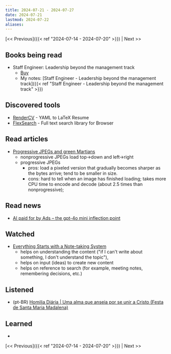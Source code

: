```yaml
---
title: 2024-07-21 - 2024-07-27
date: 2024-07-21
lastmod: 2024-07-22
aliases:
---
```


[<< Previous]({{< ref "2024-07-14 - 2024-07-20" >}}) | Next >>

## Books being read
- Staff Engineer: Leadership beyond the management track
	- [Buy](https://staffeng.com/book)
	- My notes: [Staff Engineer - Leadership beyond the management track]({{< ref "Staff Engineer - Leadership beyond the management track" >}})

## Discovered tools
- [RenderCV](https://github.com/sinaatalay/rendercv) - YAML to LaTeX Resume
- [FlexSearch](https://github.com/nextapps-de/flexsearch) - Full text search library for Browser

## Read articles
- [Progressive JPEGs and green Martians](https://cloudinary.com/blog/progressive_jpegs_and_green_martians)
    * nonprogressive JPEGs load top->down and left->right
    * progressive JPEGs
        * pros: load a pixeled version that gradually becomes sharper as the
          bytes arrive; tend to be smaller in size.
        * cons: hard to tell when an image has finished loading; takes more CPU
          time to encode and decode (about 2.5 times than nonprogressive);

## Read news
- [AI paid for by Ads – the gpt-4o mini inflection point](https://batchmon.com/blog/ai-cheaper-than-ads/)

## Watched
- [Everything Starts with a Note-taking System](https://www.youtube.com/watch?v=Xw3SkhB4dMk)
    * helps on understanding the content ("if I can't write about something, I
      don't understand the topic"),
    * helps on input (ideas) to create new content
    * helps on reference to search (for example, meeting notes, remembering
      decisions, etc.)


## Listened
- (pt-BR) [Homilia Diária | Uma alma que anseia por se unir a Cristo (Festa de Santa Maria Madalena)](https://www.youtube.com/watch?v=hfA2cwXOpuc)

## Learned
-

[<< Previous]({{< ref "2024-07-14 - 2024-07-20" >}}) | Next >>
